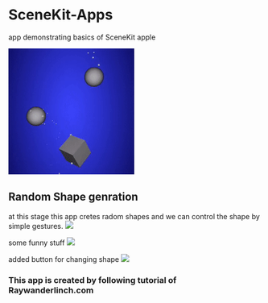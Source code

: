# SceneKit-Apps
app demonstrating basics of SceneKit apple

![](Thumb.gif)

## Random Shape genration
at this stage this app cretes radom shapes and we can control the shape by simple gestures.
![](Random.gif)

some funny stuff
![](FunRandom.gif)

added button for changing shape
![](WithButton.gif)

### This app is created by following tutorial of Raywanderlinch.com
